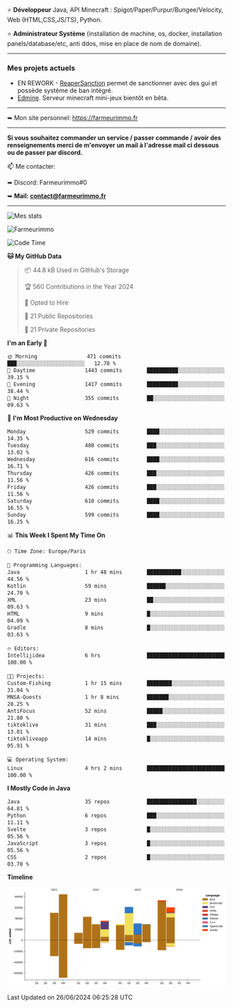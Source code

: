 ⭐ **Développeur** Java, API Minecraft : Spigot/Paper/Purpur/Bungee/Velocity, Web (HTML,CSS,JS/TS), Python.

⭐ **Administrateur Système** (installation de machine, os, docker, installation panels/database/etc, anti ddos, mise en place de nom de domaine).

---

### Mes projets actuels
- EN REWORK - [ReaperSanction](https://www.spigotmc.org/resources/reapersanction.89580/) permet de sanctionner avec des gui et possède système de ban intégré.
- [Edmine](https://edmine.net). Serveur minecraft mini-jeux bientôt en bêta.

---

➥ Mon site personnel: https://farmeurimmo.fr

---

**Si vous souhaitez commander un service / passer commande / avoir des renseignements merci de m'envoyer un mail à l'adresse mail ci dessous ou de passer par discord.**

📫 Me contacter:
 
   ➥ Discord: Farmeurimmo#0
   
   ➥ **Mail: contact@farmeurimmo.fr**

---

![Mes stats](https://github-readme-stats.farmeurimmo.fr/api?username=Farmeurimmo&count_private=true&show_icons=true&theme=radical)

<img src="https://komarev.com/ghpvc/?username=Farmeurimmo" alt="Farmeurimmo" />

<!--START_SECTION:waka-->
![Code Time](http://img.shields.io/badge/Code%20Time-1%2C396%20hrs%204%20mins-blue)

**🐱 My GitHub Data** 

> 📦 44.8 kB Used in GitHub's Storage 
 > 
> 🏆 560 Contributions in the Year 2024
 > 
> 💼 Opted to Hire
 > 
> 📜 21 Public Repositories 
 > 
> 🔑 21 Private Repositories 
 > 
**I'm an Early 🐤** 

```text
🌞 Morning                471 commits         ███░░░░░░░░░░░░░░░░░░░░░░   12.78 % 
🌆 Daytime                1443 commits        ██████████░░░░░░░░░░░░░░░   39.15 % 
🌃 Evening                1417 commits        ██████████░░░░░░░░░░░░░░░   38.44 % 
🌙 Night                  355 commits         ██░░░░░░░░░░░░░░░░░░░░░░░   09.63 % 
```
📅 **I'm Most Productive on Wednesday** 

```text
Monday                   529 commits         ████░░░░░░░░░░░░░░░░░░░░░   14.35 % 
Tuesday                  480 commits         ███░░░░░░░░░░░░░░░░░░░░░░   13.02 % 
Wednesday                616 commits         ████░░░░░░░░░░░░░░░░░░░░░   16.71 % 
Thursday                 426 commits         ███░░░░░░░░░░░░░░░░░░░░░░   11.56 % 
Friday                   426 commits         ███░░░░░░░░░░░░░░░░░░░░░░   11.56 % 
Saturday                 610 commits         ████░░░░░░░░░░░░░░░░░░░░░   16.55 % 
Sunday                   599 commits         ████░░░░░░░░░░░░░░░░░░░░░   16.25 % 
```


📊 **This Week I Spent My Time On** 

```text
🕑︎ Time Zone: Europe/Paris

💬 Programming Languages: 
Java                     1 hr 48 mins        ███████████░░░░░░░░░░░░░░   44.56 % 
Kotlin                   59 mins             ██████░░░░░░░░░░░░░░░░░░░   24.70 % 
XML                      23 mins             ██░░░░░░░░░░░░░░░░░░░░░░░   09.63 % 
HTML                     9 mins              █░░░░░░░░░░░░░░░░░░░░░░░░   04.09 % 
Gradle                   8 mins              █░░░░░░░░░░░░░░░░░░░░░░░░   03.63 % 

🔥 Editors: 
Intellijidea             6 hrs               █████████████████████████   100.00 % 

🐱‍💻 Projects: 
Custom-Fishing           1 hr 15 mins        ████████░░░░░░░░░░░░░░░░░   31.04 % 
MNSA-Quests              1 hr 8 mins         ███████░░░░░░░░░░░░░░░░░░   28.25 % 
AntiFocus                52 mins             █████░░░░░░░░░░░░░░░░░░░░   21.80 % 
tiktoklive               31 mins             ███░░░░░░░░░░░░░░░░░░░░░░   13.01 % 
tiktokliveapp            14 mins             █░░░░░░░░░░░░░░░░░░░░░░░░   05.91 % 

💻 Operating System: 
Linux                    4 hrs 2 mins        █████████████████████████   100.00 % 
```

**I Mostly Code in Java** 

```text
Java                     35 repos            ████████████████░░░░░░░░░   64.81 % 
Python                   6 repos             ███░░░░░░░░░░░░░░░░░░░░░░   11.11 % 
Svelte                   3 repos             █░░░░░░░░░░░░░░░░░░░░░░░░   05.56 % 
JavaScript               3 repos             █░░░░░░░░░░░░░░░░░░░░░░░░   05.56 % 
CSS                      2 repos             █░░░░░░░░░░░░░░░░░░░░░░░░   03.70 % 
```



**Timeline**

![Lines of Code chart](https://raw.githubusercontent.com/Farmeurimmo/Farmeurimmo/main/assets/bar_graph.png)


 Last Updated on 26/06/2024 06:25:28 UTC
<!--END_SECTION:waka-->
